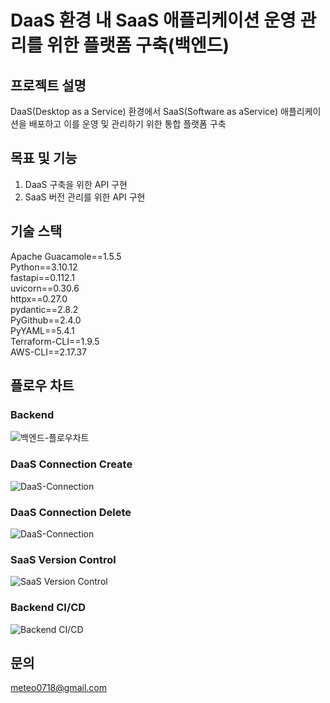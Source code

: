 # DaaS 환경 내 SaaS 애플리케이션 운영 관리를 위한 플랫폼 구축(백엔드)

## 프로젝트 설명
DaaS(Desktop as a Service) 환경에서 SaaS(Software as aService) 애플리케이션을 배포하고
이를 운영 및 관리하기 위한 통합 플랫폼 구축

## 목표 및 기능 
1. DaaS 구축을 위한 API 구현
2. SaaS 버전 관리를 위한 API 구현

## 기술 스택
Apache Guacamole==1.5.5<br>
Python==3.10.12<br>
fastapi==0.112.1<br>
uvicorn==0.30.6<br>
httpx==0.27.0<br>
pydantic==2.8.2<br>
PyGithub==2.4.0<br>
PyYAML==5.4.1<br>
Terraform-CLI==1.9.5<br>
AWS-CLI==2.17.37<br>

## 플로우 차트
### Backend
![백엔드-플로우차트](images/backend_logic.drawio.png)

### DaaS Connection Create
![DaaS-Connection](images/connection_post.drawio.png)

### DaaS Connection Delete
![DaaS-Connection](images/connection_delete.drawio.png)

### SaaS Version Control
![SaaS Version Control](images/version_control.drawio.png)

### Backend CI/CD
![Backend CI/CD](images/Jenkins_pipeline.png)

## 문의 
meteo0718@gmail.com
